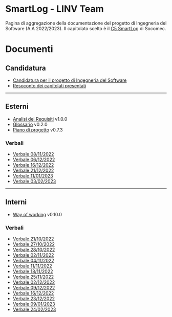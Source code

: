 # SmartLog - LINV Team

Pagina di aggregazione della documentazione del progetto di Ingegneria del Software (A.A 2022/2023). Il capitolato scelto è il [C5 SmartLog](https://www.math.unipd.it/~tullio/IS-1/2022/Progetto/C5.pdf) di Socomec.

# Documenti

## Candidatura

- [Candidatura per il progetto di Ingegneria del Software](/SmartLog/Candidatura/Candidatura.pdf)
- [Resoconto dei capitolati presentati](/SmartLog/Candidatura/ResocontoCapitolati.pdf)


---

## Esterni

- [Analisi dei Requisiti](/SmartLog/AdR/AnalisiDeiRequisiti.pdf) v1.0.0
- [Glossario](/SmartLog/Glossario/Glossario.pdf) v0.2.0
- [Piano di progetto](/SmartLog/PdP/PianoDiProgetto.pdf) v0.7.3


### Verbali

- [Verbale 08/11/2022](/SmartLog/Verbali/Esterni/Verbale_2022_11_08.pdf)
- [Verbale 06/12/2022](/SmartLog/Verbali/Esterni/Verbale_2022_12_06.pdf)
- [Verbale 16/12/2022](/SmartLog/Verbali/Esterni/Verbale_2022_12_16.pdf)
- [Verbale 21/12/2022](/SmartLog/Verbali/Esterni/Verbale_2022_12_21.pdf)
- [Verbale 11/01/2023](/SmartLog/Verbali/Esterni/Verbale_2023_01_11.pdf)
- [Verbale 03/02/2023](/SmartLog/Verbali/Esterni/Verbale_2023_02_03.pdf)


---

## Interni

- [Way of working](/SmartLog/WOW/WayOfWorking.pdf) v0.10.0


### Verbali

- [Verbale 21/10/2022](/SmartLog/Verbali/Interni/Verbale_2022_10_21.pdf)
- [Verbale 27/10/2022](/SmartLog/Verbali/Interni/Verbale_2022_10_27.pdf)
- [Verbale 28/10/2022](/SmartLog/Verbali/Interni/Verbale_2022_10_28.pdf)
- [Verbale 02/11/2022](/SmartLog/Verbali/Interni/Verbale_2022_11_02.pdf)
- [Verbale 04/11/2022](/SmartLog/Verbali/Interni/Verbale_2022_11_04.pdf)
- [Verbale 11/11/2022](/SmartLog/Verbali/Interni/Verbale_2022_11_11.pdf)
- [Verbale 18/11/2022](/SmartLog/Verbali/Interni/Verbale_2022_11_18.pdf)
- [Verbale 25/11/2022](/SmartLog/Verbali/Interni/Verbale_2022_11_25.pdf)
- [Verbale 02/12/2022](/SmartLog/Verbali/Interni/Verbale_2022_12_02.pdf)
- [Verbale 09/12/2022](/SmartLog/Verbali/Interni/Verbale_2022_12_09.pdf)
- [Verbale 16/12/2022](/SmartLog/Verbali/Interni/Verbale_2022_12_16.pdf)
- [Verbale 23/12/2022](/SmartLog/Verbali/Interni/Verbale_2022_12_23.pdf)
- [Verbale 09/01/2023](/SmartLog/Verbali/Interni/Verbale_2023_01_09.pdf)
- [Verbale 24/02/2023](/SmartLog/Verbali/Interni/Verbale_2023_02_24.pdf)

